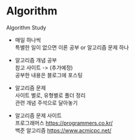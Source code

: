 # Algorithm
Algorithm Study


* 매일 하나씩  
특별한 일이 없으면 이론 공부 or 알고리즘 문제 하나  


* 알고리즘 개념 공부  
참고 사이트 -> (추가예정)  
공부한 내용은 블로그에 포스팅


* 알고리즘 문제  
사이트 별로, 유형별로 폴더 정리  
관련 개념 주석으로 달아놓기


* 알고리즘 문제 사이트  
프로그래머스 https://programmers.co.kr/  
백준 알고리즘 https://www.acmicpc.net/  
